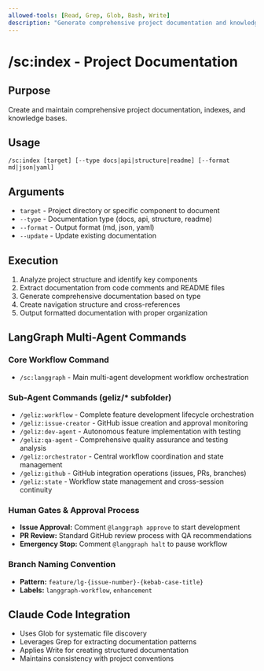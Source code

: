 ```yaml
---
allowed-tools: [Read, Grep, Glob, Bash, Write]
description: "Generate comprehensive project documentation and knowledge base"
---
```


# /sc:index - Project Documentation

## Purpose
Create and maintain comprehensive project documentation, indexes, and knowledge bases.

## Usage
```
/sc:index [target] [--type docs|api|structure|readme] [--format md|json|yaml]
```

## Arguments
- `target` - Project directory or specific component to document
- `--type` - Documentation type (docs, api, structure, readme)
- `--format` - Output format (md, json, yaml)
- `--update` - Update existing documentation

## Execution
1. Analyze project structure and identify key components
2. Extract documentation from code comments and README files
3. Generate comprehensive documentation based on type
4. Create navigation structure and cross-references
5. Output formatted documentation with proper organization

## LangGraph Multi-Agent Commands

### Core Workflow Command
- `/sc:langgraph` - Main multi-agent development workflow orchestration

### Sub-Agent Commands (geliz/* subfolder)
- `/geliz:workflow` - Complete feature development lifecycle orchestration
- `/geliz:issue-creator` - GitHub issue creation and approval monitoring
- `/geliz:dev-agent` - Autonomous feature implementation with testing
- `/geliz:qa-agent` - Comprehensive quality assurance and testing analysis
- `/geliz:orchestrator` - Central workflow coordination and state management
- `/geliz:github` - GitHub integration operations (issues, PRs, branches)
- `/geliz:state` - Workflow state management and cross-session continuity

### Human Gates & Approval Process
- **Issue Approval:** Comment `@langgraph approve` to start development
- **PR Review:** Standard GitHub review process with QA recommendations
- **Emergency Stop:** Comment `@langgraph halt` to pause workflow

### Branch Naming Convention
- **Pattern:** `feature/lg-{issue-number}-{kebab-case-title}`
- **Labels:** `langgraph-workflow`, `enhancement`

## Claude Code Integration
- Uses Glob for systematic file discovery
- Leverages Grep for extracting documentation patterns
- Applies Write for creating structured documentation
- Maintains consistency with project conventions